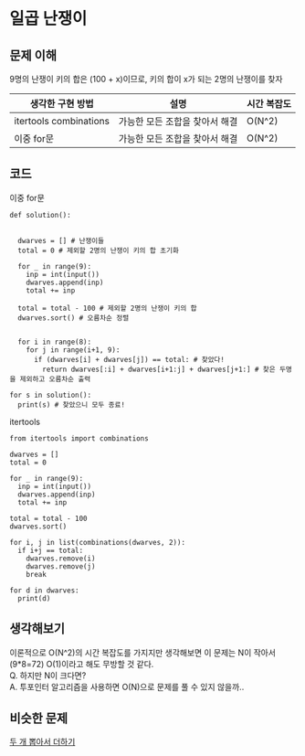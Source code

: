 # 일곱 난쟁이

## 문제 이해
9명의 난쟁이 키의 합은 (100 + x)이므로, 키의 합이 x가 되는 2명의 난쟁이를 찾자

|생각한 구현 방법|설명|시간 복잡도|
|-|-|-|
|itertools combinations|가능한 모든 조합을 찾아서 해결|O(N^2)|
|이중 for문|가능한 모든 조합을 찾아서 해결|O(N^2)|

## 코드
이중 for문
```
def solution():


  dwarves = [] # 난쟁이들
  total = 0 # 제외할 2명의 난쟁이 키의 합 초기화
  
  for _ in range(9):
    inp = int(input())
    dwarves.append(inp)
    total += inp
  
  total = total - 100 # 제외할 2명의 난쟁이 키의 합
  dwarves.sort() # 오름차순 정렬


  for i in range(8):
    for j in range(i+1, 9):
      if (dwarves[i] + dwarves[j]) == total: # 찾았다!
        return dwarves[:i] + dwarves[i+1:j] + dwarves[j+1:] # 찾은 두명을 제외하고 오름차순 출력 

for s in solution():
  print(s) # 찾았으니 모두 종료!
```
itertools
```
from itertools import combinations

dwarves = []
total = 0

for _ in range(9):
  inp = int(input())
  dwarves.append(inp)
  total += inp

total = total - 100
dwarves.sort()

for i, j in list(combinations(dwarves, 2)):
  if i+j == total:
    dwarves.remove(i)
    dwarves.remove(j)
    break

for d in dwarves:
  print(d)
```

## 생각해보기
이론적으로 O(N^2)의 시간 복잡도를 가지지만 생각해보면 이 문제는 N이 작아서(9*8=72) O(1)이라고 해도 무방할 것 같다.    
Q. 하지만 N이 크다면?    
A. 투포인터 알고리즘을 사용하면 O(N)으로 문제를 풀 수 있지 않을까..

## 비슷한 문제
[두 개 뽑아서 더하기](https://programmers.co.kr/learn/courses/30/lessons/68644) 
